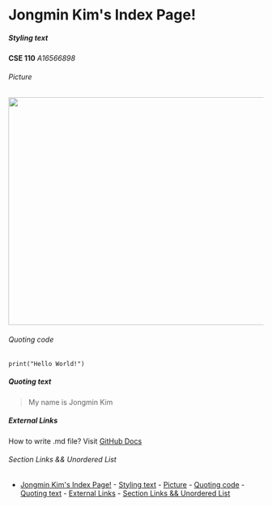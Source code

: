 # Jongmin Kim's Index Page!

##### Styling text #####
**CSE 110**
*A16566898*

###### Picture ######
<img src="IMG_4031.jpg" width="800" height="450">

###### Quoting code #####
```
print("Hello World!")
```

##### Quoting text #####
> My name is Jongmin Kim

##### External Links #####
How to write .md file?
Visit [GitHub Docs](https://docs.github.com/en/get-started/writing-on-github/getting-started-with-writing-and-formatting-on-github/basic-writing-and-formatting-syntax)

###### Section Links && Unordered List #####
- [Jongmin Kim's Index Page!](#jongmin-kims-index-page)
        - [Styling text](#styling-text)
          - [Picture](#picture)
          - [Quoting code](#quoting-code)
        - [Quoting text](#quoting-text)
        - [External Links](#external-links)
          - [Section Links && Unordered List](#section-links--unordered-list)